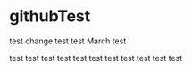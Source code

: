 # githubTest
test change
test
test
March test

test
test
test
test 
test
test
test
test 
test
test
test
